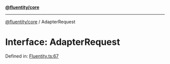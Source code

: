 [**@fluentity/core**](../README.md)

***

[@fluentity/core](../globals.md) / AdapterRequest

# Interface: AdapterRequest

Defined in: [Fluentity.ts:67](https://github.com/cedricpierre/fluentity-core/blob/aad1fc7f24cf0b206289c6d46b6ae68cacfbd24a/src/Fluentity.ts#L67)
